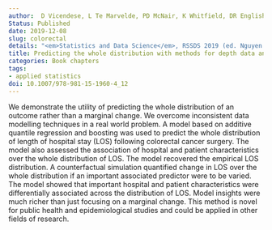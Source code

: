 ```yaml
---
author:  D Vicendese, L Te Marvelde, PD McNair, K Whitfield, DR English, S Ben Taieb, RJ Hyndman, R Thomas
Status: Published
date: 2019-12-08
slug: colorectal
details: "<em>Statistics and Data Science</em>, RSSDS 2019 (ed. Nguyen H). Communications in Computer and Information Science <b>1150</b>, pp 162-182. Springer, Singapore"
title: Predicting the whole distribution with methods for depth data analysis demonstrated on a colorectal cancer treatment study
categories: Book chapters
tags:
- applied statistics
doi: 10.1007/978-981-15-1960-4_12
---
```


We demonstrate the utility of predicting the whole distribution of an outcome rather than a marginal change. We overcome inconsistent data modelling techniques in a real world problem. A model based on additive quantile regression and boosting was used to predict the whole distribution of length of hospital stay (LOS) following colorectal cancer surgery. The model also assessed the association of hospital and patient characteristics over the whole distribution of LOS. The model recovered the empirical LOS distribution. A counterfactual simulation quantified change in LOS over the whole distribution if an important associated predictor were to be varied. The model showed that important hospital and patient characteristics were differentially associated across the distribution of LOS. Model insights were much richer than just focusing on a marginal change. This method is novel for public health and epidemiological studies and could be applied in other fields of research.
